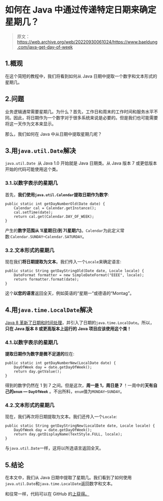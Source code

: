 # 如何在 Java 中通过传递特定日期来确定星期几？

> 原文：<https://web.archive.org/web/20220930061024/https://www.baeldung.com/java-get-day-of-week>

## 1.概观

在这个简短的教程中，我们将看到如何从 Java 日期中提取一个数字和文本形式的星期几。

## 2.问题

业务逻辑通常需要星期几。为什么？首先，工作日和周末的工作时间和服务水平不同。因此，将日期作为一个数字对于很多系统来说是必要的。但是我们也可能需要将这一天作为文本来显示。

那么，我们如何在 Java 中从日期中提取星期几呢？

## 3.用`java.util.Date`解决

`java.util.Date `从 Java 1.0 开始就是 Java 日期类。从 Java 版本 7 或更低版本开始的代码可能使用这个类。

### 3.1.以数字表示的星期几

首先，**我们使用`java.util.Calendar`提取日期作为数字**:

```
public static int getDayNumberOld(Date date) {
    Calendar cal = Calendar.getInstance();
    cal.setTime(date);
    return cal.get(Calendar.DAY_OF_WEEK);
}
```

产生的**数字范围从 1(星期日)到 7(星期六)**。`Calendar`为此定义常数:`Calendar.SUNDAY`–`Calendar.SATURDAY`。

### 3.2.文本形式的星期几

现在我们**将日期提取为文本**。我们传入一个`Locale`来确定语言:

```
public static String getDayStringOld(Date date, Locale locale) {
    DateFormat formatter = new SimpleDateFormat("EEEE", locale);
    return formatter.format(date);
}
```

这个**以您的语言**返回全天，例如英语的“星期一”或德语的“Montag”。

## 4.用`java.time.LocalDate`解决

[Java 8 革新了日期和时间处理](/web/20221208143830/https://www.baeldung.com/java-8-date-time-intro)，并引入了日期的`java.time.LocalDate`。所以，**只在 Java 版本 8 或更高版本上运行的 Java 项目应该使用这个类！**

### 4.1.以数字表示的星期几

**提取日期作为数字是微不足道的**现在:

```
public static int getDayNumberNew(LocalDate date) {
    DayOfWeek day = date.getDayOfWeek();
    return day.getValue();
}
```

得到的数字仍然在 1 到 7 之间。但是这次，**周一是 1，周日是 7** ！一周中的**天有自己的`enum` — `DayOfWeek`** 。不出所料，`enum`值为`MONDAY`–`SUNDAY`。

### 4.2.文本形式的星期几

现在，我们再次将日期提取为文本。我们还传入一个`Locale`:

```
public static String getDayStringNew(LocalDate date, Locale locale) {
    DayOfWeek day = date.getDayOfWeek();
    return day.getDisplayName(TextStyle.FULL, locale);
}
```

与`java.util.Date`一样，这将以所选语言返回全天。

## 5.结论

在本文中，我们从 Java 日期中提取了星期几。我们看到了如何使用`java.util.Date`和`java.time.LocalDate`返回数字和文本。

和往常一样，代码可以在 GitHub 的[上获得。](https://web.archive.org/web/20221208143830/https://github.com/eugenp/tutorials/tree/master/core-java-modules/core-java-date-operations-2)